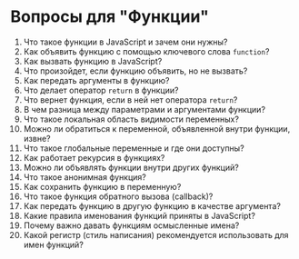 # Вопросы для "Функции"

1. Что такое функции в JavaScript и зачем они нужны?
2. Как объявить функцию с помощью ключевого слова `function`?
3. Как вызвать функцию в JavaScript?
4. Что произойдет, если функцию объявить, но не вызвать?
5. Как передать аргументы в функцию?
6. Что делает оператор `return` в функции?
7. Что вернет функция, если в ней нет оператора `return`?
8. В чем разница между параметрами и аргументами функции?
9. Что такое локальная область видимости переменных?
10. Можно ли обратиться к переменной, объявленной внутри функции, извне?
11. Что такое глобальные переменные и где они доступны?
12. Как работает рекурсия в функциях?
13. Можно ли объявлять функции внутри других функций?
14. Что такое анонимная функция?
15. Как сохранить функцию в переменную?
16. Что такое функция обратного вызова (callback)?
17. Как передать функцию в другую функцию в качестве аргумента?
18. Какие правила именования функций приняты в JavaScript?
19. Почему важно давать функциям осмысленные имена?
20. Какой регистр (стиль написания) рекомендуется использовать для имен функций?

